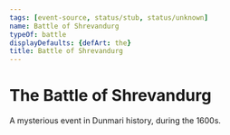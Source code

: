```yaml
---
tags: [event-source, status/stub, status/unknown]
name: Battle of Shrevandurg
typeOf: battle
displayDefaults: {defArt: the}
title: Battle of Shrevandurg
---
```

# The Battle of Shrevandurg

A mysterious event in Dunmari history, during the 1600s. 

